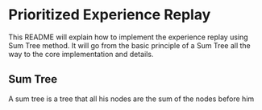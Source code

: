 # Prioritized Experience Replay

This README will explain how to implement the experience replay using Sum Tree method. 
It will go from the basic principle of a Sum Tree all the way to the core implementation and details.

## Sum Tree

A sum tree is a tree that all his nodes are the sum of the nodes before him 